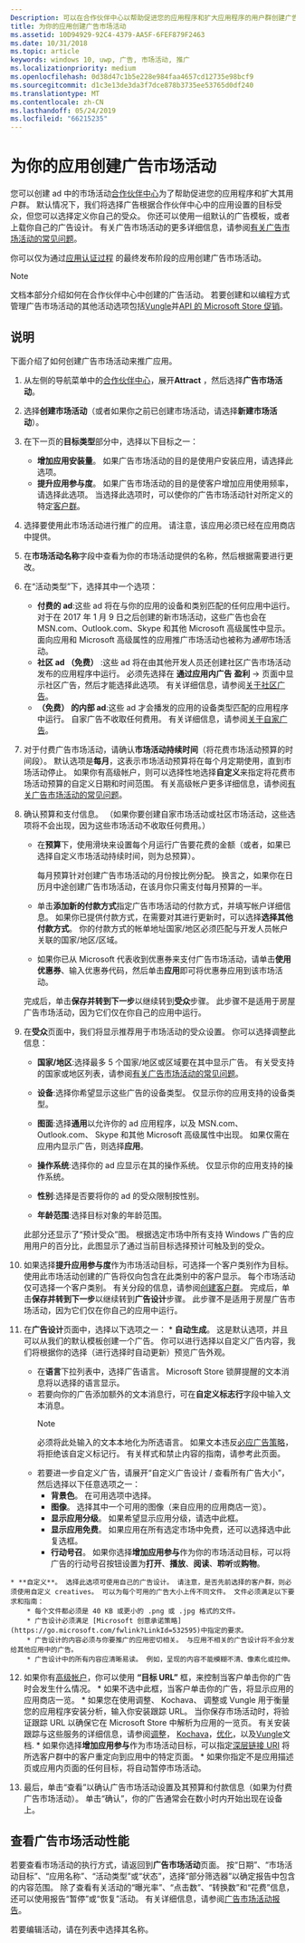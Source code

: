 ```yaml
---
Description: 可以在合作伙伴中心以帮助促进您的应用程序和扩大应用程序的用户群创建广告市场活动。
title: 为你的应用创建广告市场活动
ms.assetid: 10D94929-92C4-4379-AA5F-6FEF879F2463
ms.date: 10/31/2018
ms.topic: article
keywords: windows 10, uwp, 广告, 市场活动, 推广
ms.localizationpriority: medium
ms.openlocfilehash: 0d38d47c1b5e228e984faa4657cd12735e98bcf9
ms.sourcegitcommit: d1c3e13de3da3f7dce878b3735ee53765d0df240
ms.translationtype: MT
ms.contentlocale: zh-CN
ms.lasthandoff: 05/24/2019
ms.locfileid: "66215235"
---
```

# <a name="create-an-ad-campaign-for-your-app"></a>为你的应用创建广告市场活动

您可以创建 ad 中的市场活动[合作伙伴中心](https://partner.microsoft.com/dashboard)为了帮助促进您的应用程序和扩大其用户群。 默认情况下，我们将选择广告根据合作伙伴中心中的应用设置的目标受众，但您可以选择定义你自己的受众。 你还可以使用一组默认的广告模板，或者上载你自己的广告设计。 有关广告市场活动的更多详细信息，请参阅[有关广告市场活动的常见问题](common-questions.md)。

你可以仅为通过[应用认证过程](the-app-certification-process.md) 的最终发布阶段的应用创建广告市场活动。

> [!NOTE]
> 文档本部分介绍如何在合作伙伴中心中创建的广告活动。 若要创建和以编程方式管理广告市场活动的其他活动选项包括[Vungle](https://vungle.com/)并[API 的 Microsoft Store 促销](../monetize/run-ad-campaigns-using-windows-store-services.md)。

## <a name="instructions"></a>说明

下面介绍了如何创建广告市场活动来推广应用。

1.  从左侧的导航菜单中的[合作伙伴中心](https://partner.microsoft.com/dashboard)，展开**Attract** ，然后选择**广告市场活动**。
2.  选择**创建市场活动**（或者如果你之前已创建市场活动，请选择**新建市场活动**）。
3.  在下一页的**目标类型**部分中，选择以下目标之一：
    * **增加应用安装量**。 如果广告市场活动的目的是使用户安装应用，请选择此选项。
    * **提升应用参与度**。 如果广告市场活动的目的是使客户增加应用使用频率，请选择此选项。 当选择此选项时，可以使你的广告市场活动针对所定义的特定[客户群](create-customer-segments.md)。

4.  选择要使用此市场活动进行推广的应用。 请注意，该应用必须已经在应用商店中提供。
5.  在**市场活动名称**字段中查看为你的市场活动提供的名称，然后根据需要进行更改。
6.  在“活动类型”下，选择其中一个选项：
    * **付费的 ad**:这些 ad 将在与你的应用的设备和类别匹配的任何应用中运行。 对于在 2017 年 1 月 9 日之后创建的新市场活动，这些广告也会在 MSN.com、Outlook.com、Skype 和其他 Microsoft 高级属性中显示。 面向应用和 Microsoft 高级属性的应用推广市场活动也被称为*通用*市场活动。
    * **社区 ad （免费）** :这些 ad 将在由其他开发人员还创建社区广告市场活动发布的应用程序中运行。 必须先选择在 **通过应用内广告** **盈利** -> 页面中显示社区广告，然后才能选择此选项。 有关详细信息，请参阅[关于社区广告](about-community-ads.md)。
    * **（免费） 的内部 ad**:这些 ad 才会播发的应用的设备类型匹配的应用程序中运行。 自家广告不收取任何费用。 有关详细信息，请参阅[关于自家广告](about-house-ads.md)。

7.  对于付费广告市场活动，请确认**市场活动持续时间**（将花费市场活动预算的时间段）。 默认选项是**每月**，这表示市场活动预算将在每个月定期使用，直到市场活动停止。 如果你有高级帐户，则可以选择性地选择**自定义**来指定将花费市场活动预算的自定义日期和时间范围。 有关高级帐户更多详细信息，请参阅[有关广告市场活动的常见问题](common-questions.md#how-can-i-increase-the-maximum-monthly-budget-amount-allowed-for-my-ad-campaign)。

8.  确认预算和支付信息。 （如果你要创建自家市场活动或社区市场活动，这些选项将不会出现，因为这些市场活动不收取任何费用。）
    * 在**预算**下，使用滑块来设置每个月运行广告要花费的金额（或者，如果已选择自定义市场活动持续时间，则为总预算）。

        每月预算针对创建广告市场活动的月份按比例分配。 换言之，如果你在日历月中途创建广告市场活动，在该月你只需支付每月预算的一半。

    * 单击**添加新的付款方式**指定广告市场活动的付款方式，并填写帐户详细信息。 如果你已提供付款方式，在需要对其进行更新时，可以选择**选择其他付款方式**。 你的付款方式的帐单地址国家/地区必须匹配与开发人员帐户关联的国家/地区/区域。

    * 如果你已从 Microsoft 代表收到优惠券来支付广告市场活动，请单击**使用优惠券**、输入优惠券代码，然后单击**应用**即可将优惠券应用到该市场活动。

    完成后，单击**保存并转到下一步**以继续转到**受众**步骤。 此步骤不是适用于房屋广告市场活动，因为它们仅在你自己的应用中运行。

9.  在**受众**页面中，我们将显示推荐用于市场活动的受众设置。 你可以选择调整此信息：
    * **国家/地区**:选择最多 5 个国家/地区或区域要在其中显示广告。 有关受支持的国家或地区列表，请参阅[有关广告市场活动的常见问题](common-questions.md#where-will-my-ad-appear)。

    * **设备**:选择你希望显示这些广告的设备类型。 仅显示你的应用支持的设备类型。

    * **图面**:选择**通用**以允许你的 ad 应用程序，以及 MSN.com、 Outlook.com、 Skype 和其他 Microsoft 高级属性中出现。 如果仅需在应用内显示广告，则选择**应用**。

    * **操作系统**:选择你的 ad 应显示在其的操作系统。 仅显示你的应用支持的操作系统。

    * **性别**:选择是否要将你的 ad 的受众限制按性别。

    * **年龄范围**:选择目标对象的年龄范围。

    此部分还显示了“预计受众”图。 根据选定市场中所有支持 Windows 广告的应用用户的百分比，此图显示了通过当前目标选择预计可触及到的受众。

10.  如果选择**提升应用参与度**作为市场活动目标，可选择一个客户类别作为目标。 使用此市场活动创建的广告将仅向包含在此类别中的客户显示。 每个市场活动仅可选择一个客户类别。 有关分段的信息，请参阅[创建客户群](create-customer-segments.md)。 完成后，单击**保存并转到下一步**以继续转到**广告设计**步骤。 此步骤不是适用于房屋广告市场活动，因为它们仅在你自己的应用中运行。

11.  在**广告设计**页面中，选择以下选项之一：
    * **自动生成**。 这是默认选项，并且可以从我们的默认模板创建一个广告。 你可以进行选择以自定义广告内容，我们将根据你的选择（进行选择时自动更新）预览广告外观。
        * 在**语言**下拉列表中，选择广告语言。 Microsoft Store 锁屏提醒的文本消息将以选择的语言显示。
        * 若要向你的广告添加额外的文本消息行，可在**自定义标志行**字段中输入文本消息。
            > [!NOTE]
            > 必须将此处输入的文本本地化为所选语言。 如果文本违反[必应广告策略](https://go.microsoft.com/fwlink?LinkId=398341)，将拒绝该自定义标记行。 有关样式和禁止内容的指南，请参考此页面。
        * 若要进一步自定义广告，请展开“自定义广告设计 / 查看所有广告大小”，然后选择以下任意选项之一：
            * **背景色**。 在可用选项中选择。
            * **图像**。 选择其中一个可用的图像（来自应用的应用商店一览）。
            * **显示应用分级**。 如果希望显示应用分级，请选中此框。
            * **显示应用免费**。 如果应用在所有选定市场中免费，还可以选择选中此复选框。
            * **行动号召**。 如果你选择**增加应用参与**作为你的市场活动目标，可以将广告的行动号召按钮设置为**打开**、**播放**、**阅读**、**聆听**或**购物**。  

    * **自定义**。 选择此选项可使用自己的广告设计。 请注意，是否先前选择的客户群，则必须使用自定义 creatives。 可以为每个可用的广告大小上传不同文件。 文件必须满足以下要求和指南：
        * 每个文件都必须是 40 KB 或更小的 .png 或 .jpg 格式的文件。
        * 广告设计必须满足 [Microsoft 创意承诺策略](https://go.microsoft.com/fwlink?LinkId=532595)中指定的要求。
        * 广告设计的内容必须与你要推广的应用密切相关。 与应用不相关的广告设计将不会分发给其他应用中的广告。
        * 广告设计中的所有内容应清晰易读。 例如，呈现的内容不能模糊不清、像素化或拉伸。

12.  如果你有[高级帐户](common-questions.md#how-can-i-increase-the-maximum-monthly-budget-amount-allowed-for-my-ad-campaign)，你可以使用 **“目标 URL”** 框，来控制当客户单击你的广告时会发生什么情况。
    * 如果不选中此框，当客户单击你的广告，将显示应用的应用商店一览。
    * 如果您在使用调整、 Kochava、 调整或 Vungle 用于衡量您的应用程序安装分析，输入你安装跟踪 URL。 当你保存市场活动时，将验证跟踪 URL 以确保它在 Microsoft Store 中解析为应用的一览页。 有关安装跟踪与这些服务的详细信息，请参阅[调整](https://docs.adjust.com/en/)， [Kochava](https://support.kochava.com/)，[优化](https://help.tune.com/)，以及[Vungle](https://support.vungle.com/)文档.
    * 如果你选择**增加应用参与**作为市场活动目标，可以指定[深层链接 URI](../launch-resume/handle-uri-activation.md) 将所选客户群中的客户重定向到应用中的特定页面。
    * 如果你指定不是应用描述页或应用内页面的任何目标，将自动暂停市场活动。

13.  最后，单击“查看”以确认广告市场活动设置及其预算和付款信息（如果为付费广告市场活动）。 单击“确认”，你的广告通常会在数小时内开始出现在设备上。

## <a name="review-ad-campaign-performance"></a>查看广告市场活动性能

若要查看市场活动的执行方式，请返回到**广告市场活动**页面。 按“日期”、“市场活动目标”、“应用名称”、“活动类型”或“状态”，选择“部分筛选器”以确定报告中包含的内容范围。 除了查看有关活动的“曝光率”、“点击数”、“转换数”和“花费”信息，还可以使用报告“暂停”或“恢复”活动。 有关详细信息，请参阅[广告市场活动报告](promote-your-app-report.md)。

若要编辑活动，请在列表中选择其名称。
